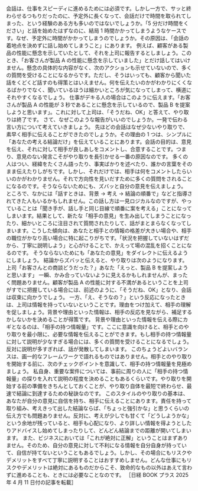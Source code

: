###

会話は、仕事をスピーディに進めるためには必須です。しかし一方で、サッと終わらせるつもりだったのに、予定外に長くなって、会話だけで時間を取られてしまった、という経験のある方も多いのではないでしょうか。「5 分だけ時間をください」と話を始めたはずなのに、結局 1 時間かかってしまうようなケースです。なぜ、予定外に時間がかかってしまうのでしょうか。その原因は、「会話の着地点を決めずに話し始めてしまうこと」にあります。
例えば、顧客がある製品の性能に懸念を示していたとして、それを上司に報告するとしましょう。このとき、「お客さんが製品 A の性能に懸念を示していました」とだけ話してはいけません。懸念の具体的な内容がなく、次のアクションも示せていないので、多くの質問を受けることになるからです。ただし、そうはいっても、顧客から聞いた話をくどくど話すのも得策とはいえません。何を伝えたいのかがわかりにくくなるばかりでなく、聞いているほうは細かいところが気になってしまって、横道にそれやすくなるでしょう。
仕事がデキる人の場合はこのように伝えます。「お客さんが製品 A の性能が 3 秒であることに懸念を示しているので、製品 B を提案しようと思います」。これに対して上司は、「そうだね、OK」と答えて、やり取りは終了です。
さて、なぜこのような報告がいいのでしょうか。一発で伝わる言い方について考えていきましょう。
先ほどの会話はなぜ少ないやり取りで、素早く相手に伝えることができたのでしょうか。その理由の 1 つは、シンプルに「あなたの考える結論だけ」を伝えていることにあります。会話の目的は、意見を伝え、それに対して相手が良しあしをコメントし、合意することです。つまり、意見のない発言こそがやり取りを長引かせる一番の原因なのです。
多くの人はつい、経緯をたくさん語ったり、事実ばかりを述べたり、誰かの言葉をそのまま伝えたりしがちです。しかし、それだけでは、相手は何をコメントしたらいいのかがわかりません。それで方向性を見いだすために多くの質問をされることになるのです。そうならないためにも、ズバッと自分の意見を伝えましょう。
ところで、なかには「話すときは、背景 → 考え → 結論の順番で」などと指導されてきた人もいるかもしれません。この話し方は一見ロジカルなのですが、やっていることは「聞き手が、話し手と同じ目線で順番に案を考える」ことになってしまいます。結果として、新たな「相手の意見」を生み出してしまうことになったり、細かいところに注目されて質問されたりして、話がまとまらなくなってしまいます。こうした傾向は、あなたと相手との情報の格差が大きい場合や、相手の職位がかなり高い場合に特に起こりがちです。「状況を把握していないはずだから、丁寧に説明しよう」と心がけることで、かえって場の混乱を招くことになるのです。
そうならないためにも「あなたの意見」をダイレクトに伝えるようにしましょう。
結論からズバッと伝えると、やり取りは次のようになります。上司「お客さんとの商談どうだった？」あなた「えっと、製品 B を提案しようと思います」
一瞬、かみ合っていないように見えるかもしれませんが、まったく問題ありません。顧客が製品 A の性能に対する不満があるということを上司がすでに把握している場合には、前述のように、「そうだね、OK」となり、会話は収束に向かうでしょう。
一方、「え、そうなの？」という反応になったときは、上司は情報を持っていないということです。理由をつけ加えて、相手の理解を促しましょう。背景や理由といった情報は、相手の反応を見ながら、補足するかしないかを決めることが得策です。
背景や理由といった情報を伝える際にカギとなるのは、「相手の持つ情報量」です。ここに意識を向けると、相手とのやり取りを最小限に、必要な情報を伝えることができます。もし相手の持つ情報量に対して説明が少なすぎる場合には、多くの質問を受けることになるでしょう。反対に説明が多すぎれば、話が発散してしまいます。
このちょうどよいバランスは、画一的なフレームワークで語れるものではありません。相手とのやり取りを開始する前に、次のチェックポイントを意識して、相手の持つ情報量を見極めましょう。
私自身、重要な案件については、事前に周りの人に「相手の持つ情報量」の探りを入れて説明の程度を決めることもあるくらいです。やり取りを開始する前の準備をきちんとしておくことが、やり取り自体を最短で終わらせ、最速で結論に到達するための秘訣なのです。
このスタイルのやり取りの基本は、あなたが自分の意見に自信を持ち、相手に伝えることにあります。責任を持って取り組み、考えきって出した結論ならば、「ちょっと強引かな」と思うくらいの伝え方でも問題ありません。反対に、考えが少しでも甘くて「どうしようかな」という余地が残っていると、相手も心配になり、より詳しい情報を得ようとしたりアドバイスし始めてしまったりして、どんどん結論までの距離が開いてしまいます。
また、ビジネスにおいては「これが絶対に正解」ということはまずありません。そのため、自分の意見に対して不利になる情報を自分自身が持っていて、自信が持てないということもあるでしょう。しかし、その場合にもリスクやデメリットをすべて丁寧に説明することはおすすめしません。どんな仕事にもリスクやデメリットは絶対にあるものだからこそ、致命的なもの以外はあえて言わずに進めることも、ときには必要なことなのです。
［日経 BOOK プラス 2025 年 4 月 11 日付の記事を転載］
